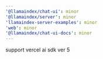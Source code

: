 ```yaml
---
'@llamaindex/chat-ui': minor
'@llamaindex/server': minor
'llamaindex-server-examples': minor
'web': minor
'@llamaindex/chat-ui-docs': minor
---
```


support vercel ai sdk ver 5
